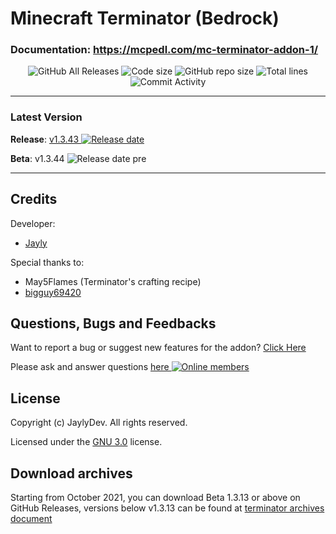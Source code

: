 # Minecraft Terminator (Bedrock)

### Documentation: https://mcpedl.com/mc-terminator-addon-1/

<p align="center">
  <img src="https://img.shields.io/github/downloads/jaylydev/terminator/total.svg" alt="GitHub All Releases"/>
  <img src="https://img.shields.io/github/languages/code-size/jaylydev/terminator.svg" alt="Code size"/>
  <img src="https://img.shields.io/github/repo-size/jaylydev/terminator.svg" alt="GitHub repo size"/>
  <img src="https://img.shields.io/tokei/lines/github/jaylydev/terminator" alt="Total lines"/>
  <img src="https://img.shields.io/github/commit-activity/m/jaylydev/terminator" alt="Commit Activity"/>
</p>
  
-----

### Latest Version

**Release**: <a href="https://github.com/JaylyDev/terminator/releases/latest"/>v1.3.43 <img src="https://img.shields.io/github/release-date/jaylydev/terminator" alt="Release date"/></a>

**Beta**: v1.3.44 <img src="https://img.shields.io/github/release-date-pre/jaylydev/terminator" alt="Release date pre"/>

---

## Credits

Developer:

- [Jayly](https://mcpedl.com/user/itsdominicplays/)

Special thanks to:

- May5Flames (Terminator's crafting recipe)
- [bigguy69420](https://github.com/bigguy69420/terminator)

## Questions, Bugs and Feedbacks

Want to report a bug or suggest new features for the addon? [Click Here](https://github.com/JaylyDev/terminator/issues/new/choose)

Please ask and answer questions <a href="https://discord.gg/Xn8TCJWA"/>here <img src="https://img.shields.io/discord/570758760373420033" alt="Online members"></a>

## License

Copyright (c) JaylyDev. All rights reserved.

Licensed under the [GNU 3.0](https://github.com/JaylyDev/terminator/blob/main/LICENSE.md) license.

## Download archives

Starting from October 2021, you can download Beta 1.3.13 or above on GitHub Releases, versions below v1.3.13 can be found at [terminator archives document](https://github.com/JaylyDev/terminator/blob/main/.github/download-archives.md)
